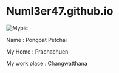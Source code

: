 # Numl3er47.github.io
![Mypic](https://user-images.githubusercontent.com/51499858/59141609-80e6dc80-89da-11e9-8946-cf35f27b08db.jpg)

Name : Pongpat Petchai

My Home : Prachachuen

My work place : Changwatthana


